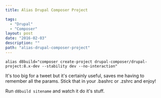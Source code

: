 ```yaml
---
title: Alias Drupal Composer Project

tags:
  - "Drupal"
  - "Composer"
layout: post
date: "2016-02-03"
description: ""
path: "alias-drupal-composer-project"
---
```

```alias d8build="composer create-project drupal-composer/drupal-project:8.x-dev --stability dev --no-interaction"```

It's too big for a tweet but it's certainly useful, saves me having to remember all the params. Stick that in your .bashrc or .zshrc and enjoy!

Run ```d8build sitename``` and watch it do it's stuff.
